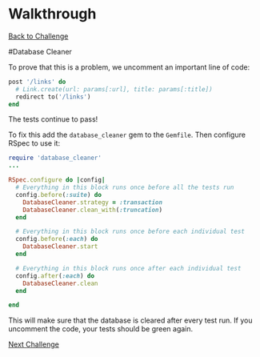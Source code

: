 # Walkthrough

[Back to Challenge](../12_configuring_database_cleaner.md)

#Database Cleaner

To prove that this is a problem, we uncomment an important line of code:
```ruby
post '/links' do
  # Link.create(url: params[:url], title: params[:title])
  redirect to('/links')
end
```
The tests continue to pass!

To fix this add the ```database_cleaner``` gem to the ```Gemfile```. Then configure RSpec to use it:

```ruby
require 'database_cleaner'
...

RSpec.configure do |config|
  # Everything in this block runs once before all the tests run
  config.before(:suite) do
    DatabaseCleaner.strategy = :transaction
    DatabaseCleaner.clean_with(:truncation)
  end

  # Everything in this block runs once before each individual test
  config.before(:each) do
    DatabaseCleaner.start
  end

  # Everything in this block runs once after each individual test
  config.after(:each) do
    DatabaseCleaner.clean
  end

end
```

This will make sure that the database is cleared after every test run. If you uncomment the code, your tests should be green again.

[Next Challenge](../13_configuring_the_rack_env.md)
